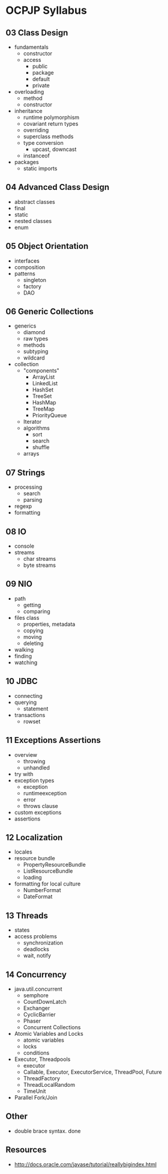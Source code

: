 # OCPJP Syllabus

## 03 Class Design
* fundamentals
    * constructor
    * access
        * public
        * package
        * default
        * private
* overloading
    * method
    * constructor
* inheritance
    * runtime polymorphism
    * covariant return types
    * overriding
    * superclass methods
    * type conversion
        * upcast, downcast
    * instanceof
* packages
    * static imports

## 04 Advanced Class Design
* abstract classes
* final
* static
* nested classes
* enum

## 05 Object Orientation
* interfaces
* composition
* patterns
    * singleton
    * factory
    * DAO

## 06 Generic Collections
* generics
    * diamond
    * raw types
    * methods
    * subtyping
    * wildcard
* collection
    * "components"
        * ArrayList
        * LinkedList
        * HashSet
        * TreeSet
        * HashMap
        * TreeMap
        * PriorityQueue
    * Iterator
    * algorithms
        * sort
        * search
        * shuffle
    * arrays


## 07 Strings
* processing
    * search
    * parsing
* regexp
* formatting

## 08 IO
* console
* streams
    * char streams
    * byte streams

## 09 NIO
* path
    * getting
    * comparing
* files class
    * properties, metadata
    * copying
    * moving
    * deleting
* walking
* finding
* watching

## 10 JDBC
* connecting
* querying
    * statement
* transactions
    * rowset

## 11 Exceptions Assertions
* overview
    * throwing
    * unhandled
* try with
* exception types
    * exception
    * runtimeexception
    * error
    * throws clause
* custom exceptions
* assertions

## 12 Localization
* locales
* resource bundle
    * PropertyResourceBundle
    * ListResourceBundle
    * loading
* formatting for local culture
    * NumberFormat
    * DateFormat

## 13 Threads
* states
* access problems
    * synchronization
    * deadlocks
    * wait, notify

## 14 Concurrency
* java.util.concurrent
    * semphore
    * CountDownLatch
    * Exchanger
    * CyclicBarrier
    * Phaser
    * Concurrent Collections
* Atomic Variables and Locks
    * atomic variables
    * locks
    * conditions
* Executor, Threadpools
    * executor
    * Callable, Executor, ExecutorService, ThreadPool, Future
    * ThreadFactory
    * ThreadLocalRandom
    * TimeUnit
* Parallel Fork/Join


## Other
* double brace syntax. done 

## Resources
* http://docs.oracle.com/javase/tutorial/reallybigindex.html
